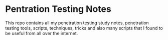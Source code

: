 # Pentration Testing Notes

This repo contains all my penetration testing study notes, penetration testing tools, scripts, techniques, tricks and also many scripts that I found to be useful from all over the internet.
